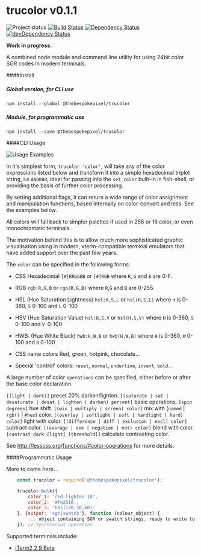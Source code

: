 # trucolor v0.1.1
![Project status](http://img.shields.io/badge/status-alpha-red.svg?style=flat) [![Build Status](http://img.shields.io/travis/MarkGriffiths/trucolor.svg?style=flat)](https://travis-ci.org/MarkGriffiths/trucolor) [![Dependency Status](http://img.shields.io/david/MarkGriffiths/trucolor.svg?style=flat)](https://david-dm.org/MarkGriffiths/trucolor) [![devDependency Status](http://img.shields.io/david/dev/MarkGriffiths/trucolor.svg?style=flat)](https://david-dm.org/MarkGriffiths/trucolor#info=devDependencies)

__Work in progress.__

A combined node module and command line utility for using 24bit color SGR codes in modern terminals.

####Install
##### Global version, for CLI use
`npm install --global @thebespokepixel/trucolor`

##### Module, for programmatic use
`npm install --save @thebespokepixel/trucolor`

####CLI Usage

![Usage Examples](http://markgriffiths.github.io/projects/trucolor/example.png)

In it's simplest form, `trucolor 'color'`, will take any of the color expressions listed below and transform it into a simple hexadecimal triplet string, i.e `AA00BB`, ideal for passing into the `set_color` built-in in fish-shell, or providing the basis of further color processing.

By setting additional flags, it can return a wide range of color assignment and manipulation functions, based internally on color-convert and less. See the examples below.

All colors will fall back to simpler palettes if used in 256 or 16 color, or even monochromatic terminals.

The motivation behind this is to allow much more sophisticated graphic visualisation using in modern, xterm-compatible terminal emulators that have added support over the past few years.

The `color` can be specified in the following forms:

- CSS Hexadecimal
`[#]RRGGBB` or `[#]RGB` where `R`, `G` and `B` are 0-F.

- RGB
`rgb:R,G,B` or `rgb(R,G,B)` where `R`,`G` and `B` are 0-255.

- HSL (Hue Saturation Lightness)
`hsl:H,S,L` or `hsl(H,S,L)` where `H` is 0-360, `S` 0-100 and `L` 0-100

- HSV (Hue Saturation Value)
`hsl:H,S,V` or `hsl(H,S,V)` where `H` is 0-360, `S` 0-100 and `V `0-100

- HWB: (Hue White Black)
`hwb:H,W,B` or `hwb(H,W,B)` where `H` is 0-360, `W` 0-100 and `B` 0-100

- CSS name colors
Red, green, hotpink, chocolate...

- Special 'control' colors:
`reset`, `normal`, `underline`, `invert`, `bold`...

A large number of color `operations` can be specified, either before or after the base color declaration.

`[(light | dark)]` preset 20% darken/lighten.
`[(saturate | sat | desaturate | desat | lighten | darken) percent]` basic operations.
`[spin degrees]` hue shift.
`[(mix | multiply | screen) color]` mix with (`named` | `rgb()` | `#hex`) color.
`[(overlay | softlight | soft | hardlight | hard) color]` light with color.
`[(difference | diff | exclusion | excl) color]` subtract color.
`[(average | ave | negation | not) color]` blend with color.
`[contrast dark [light] [threshold]]` calculate contrasting color.

See http://lesscss.org/functions/#color-operations for more details.

####Programmatic Usage

More to come here...

```javascript
	const trucolor = require('@thebespokepixel/trucolor');

	trucolor.bulk({
		color_1: 'red lighten 10',
		color_2: '#fe2316',
		color_3: 'hsl(120,50,60)'
	}, {output: 'sgr|swatch'}, function (colour_object) {
		... object containing SGR or swatch strings, ready to write to stdio streams ...
	}); // Synchronous operation
```

Supported terminals include:

- [iTerm2 2.9 Beta](https://iterm2.com/downloads.html) 
